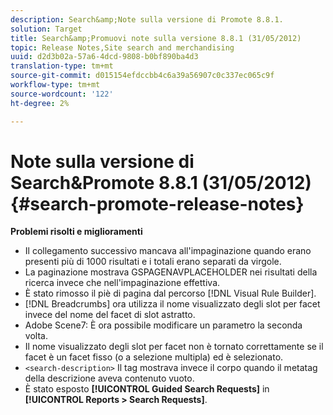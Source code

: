 ```yaml
---
description: Search&amp;Note sulla versione di Promote 8.8.1.
solution: Target
title: Search&amp;Promuovi note sulla versione 8.8.1 (31/05/2012)
topic: Release Notes,Site search and merchandising
uuid: d2d3b02a-57a6-4dcd-9808-b0bf890ba4d3
translation-type: tm+mt
source-git-commit: d015154efdccbb4c6a39a56907c0c337ec065c9f
workflow-type: tm+mt
source-wordcount: '122'
ht-degree: 2%

---
```



# Note sulla versione di Search&amp;Promote 8.8.1 (31/05/2012){#search-promote-release-notes}

**Problemi risolti e miglioramenti**

* Il collegamento successivo mancava all&#39;impaginazione quando erano presenti più di 1000 risultati e i totali erano separati da virgole.
* La paginazione mostrava GSPAGENAVPLACEHOLDER nei risultati della ricerca invece che nell&#39;impaginazione effettiva.
* È stato rimosso il piè di pagina dal percorso [!DNL Visual Rule Builder].
* [!DNL Breadcrumbs] ora utilizza il nome visualizzato degli slot per facet invece del nome del facet di slot astratto.
* Adobe Scene7: È ora possibile modificare un parametro la seconda volta.
* Il nome visualizzato degli slot per facet non è tornato correttamente se il facet è un facet fisso (o a selezione multipla) ed è selezionato.
* `<search-description>` Il tag mostrava invece il corpo quando il metatag della descrizione aveva contenuto vuoto.
* È stato esposto **[!UICONTROL Guided Search Requests]** in **[!UICONTROL Reports > Search Requests]**.

